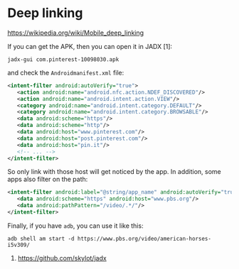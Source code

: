 # Deep linking

<https://wikipedia.org/wiki/Mobile_deep_linking>

If you can get the APK, then you can open it in JADX [1]:

~~~
jadx-gui com.pinterest-10098030.apk
~~~

and check the `Androidmanifest.xml` file:

~~~xml
<intent-filter android:autoVerify="true">
   <action android:name="android.nfc.action.NDEF_DISCOVERED"/>
   <action android:name="android.intent.action.VIEW"/>
   <category android:name="android.intent.category.DEFAULT"/>
   <category android:name="android.intent.category.BROWSABLE"/>
   <data android:scheme="https"/>
   <data android:scheme="http"/>
   <data android:host="www.pinterest.com"/>
   <data android:host="post.pinterest.com"/>
   <data android:host="pin.it"/>
   <!-- ... -->
</intent-filter>
~~~

So only link with those host will get noticed by the app. In addition, some apps also filter on the path:

~~~xml
<intent-filter android:label="@string/app_name" android:autoVerify="true">
   <data android:scheme="https" android:host="www.pbs.org"/>
   <data android:pathPattern="/video/.*/"/>
</intent-filter>
~~~

Finally, if you have `adb`, you can use it like this:

~~~
adb shell am start -d https://www.pbs.org/video/american-horses-i5v309/
~~~

1. https://github.com/skylot/jadx
